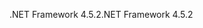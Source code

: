 <span data-ttu-id="cd092-101">.NET Framework 4.5.2</span><span class="sxs-lookup"><span data-stu-id="cd092-101">.NET Framework 4.5.2</span></span>